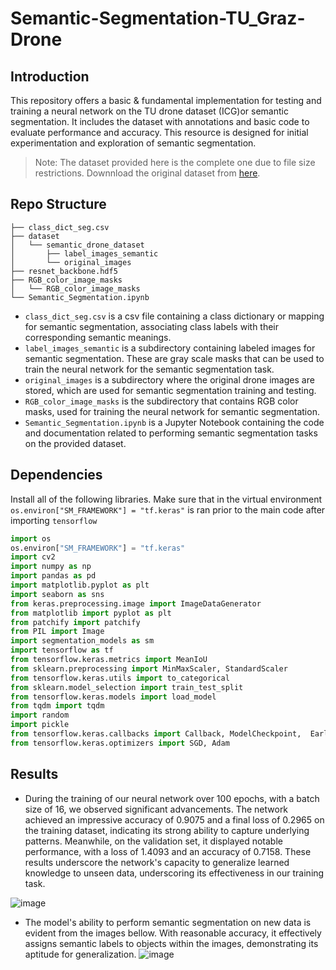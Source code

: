 # Semantic-Segmentation-TU_Graz-Drone
## Introduction
This repository offers a basic & fundamental implementation for testing and training a neural network on the TU drone dataset (ICG)or semantic segmentation. It includes the dataset with annotations and basic code to evaluate performance and accuracy. This resource is designed for initial experimentation and exploration of semantic segmentation.
> Note: The dataset provided here is the complete one due to file size restrictions. Downnload the original dataset from [here](https://www.tugraz.at/index.php?id=22387).

## Repo Structure
```
├── class_dict_seg.csv
├── dataset
│   └── semantic_drone_dataset
│       ├── label_images_semantic
│       └── original_images
├── resnet_backbone.hdf5
├── RGB_color_image_masks
│   └── RGB_color_image_masks
└── Semantic_Segmentation.ipynb

```
- `class_dict_seg.csv` is a csv file containing a class dictionary or mapping for semantic segmentation, associating class labels with their corresponding semantic meanings.
- `label_images_semantic` is a subdirectory containing labeled images for semantic segmentation. These are gray scale masks that can be used to train the neural network for the semantic segmentation task.
- `original_images` is a subdirectory where the original drone images are stored, which are used for semantic segmentation training and testing.
- `RGB_color_image_masks` is the subdirectory that contains RGB color masks, used for training the neural network for semantic segmentation.
- `Semantic_Segmentation.ipynb` is a Jupyter Notebook containing the code and documentation related to performing semantic segmentation tasks on the provided dataset.

## Dependencies
Install all of the following libraries. Make sure that in the virtual environment `os.environ["SM_FRAMEWORK"] = "tf.keras"` is ran prior to the main code after importing `tensorflow `
```py
import os
os.environ["SM_FRAMEWORK"] = "tf.keras"
import cv2
import numpy as np
import pandas as pd
import matplotlib.pyplot as plt
import seaborn as sns
from keras.preprocessing.image import ImageDataGenerator
from matplotlib import pyplot as plt
from patchify import patchify
from PIL import Image
import segmentation_models as sm
import tensorflow as tf
from tensorflow.keras.metrics import MeanIoU
from sklearn.preprocessing import MinMaxScaler, StandardScaler
from tensorflow.keras.utils import to_categorical
from sklearn.model_selection import train_test_split
from tensorflow.keras.models import load_model
from tqdm import tqdm
import random
import pickle
from tensorflow.keras.callbacks import Callback, ModelCheckpoint,  EarlyStopping
from tensorflow.keras.optimizers import SGD, Adam
```
## Results
- During the training of our neural network over 100 epochs, with a batch size of 16, we observed significant advancements. The network achieved an impressive accuracy of 0.9075 and a final loss of 0.2965 on the training dataset, indicating its strong ability to capture underlying patterns. Meanwhile, on the validation set, it displayed notable performance, with a loss of 1.4093 and an accuracy of 0.7158. These results underscore the network's capacity to generalize learned knowledge to unseen data, underscoring its effectiveness in our training task.

![image](https://github.com/dawn-mathew/Semantic-Segmentation-TU_Graz-Drone/assets/150279674/47832464-3c56-4497-875f-828a1b57a9ff)
- The model's ability to perform semantic segmentation on new data is evident from the images bellow. With reasonable accuracy, it effectively assigns semantic labels to objects within the images, demonstrating its aptitude for generalization.
![image](https://github.com/dawn-mathew/Semantic-Segmentation-TU_Graz-Drone/assets/150279674/e4545d99-e95f-49f3-825e-b9c7b7502dfe)


